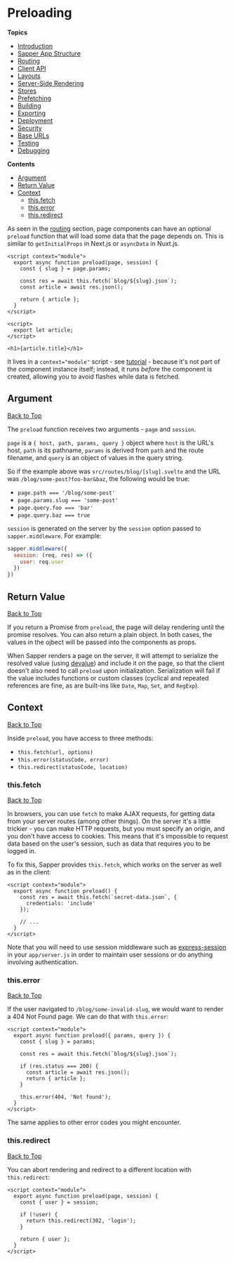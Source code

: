 # Preloading

**Topics**
* [Introduction](./readme.md)
* [Sapper App Structure](./01-sapper-app-structure.md)
* [Routing](./02-routing.md)
* [Client API](./03-client-api.md)
* [Layouts](./05-layouts.md)
* [Server-Side Rendering](./06-server-side-rendering.md)
* [Stores](./07-stores.md)
* [Prefetching](./08-prefetching.md)
* [Building](./09-building.md)
* [Exporting](./10-exporting.md)
* [Deployment](./11-deployment.md)
* [Security](./12-security.md)
* [Base URLs](./13-base-urls.md)
* [Testing](./14-testing.md)
* [Debugging](./15-debugging.md)

**Contents**
* [Argument](#argument)
* [Return Value](#return-value)
* [Context](#context)
  * [this.fetch](#thisfetch)
  * [this.error](#thiserror)
  * [this.redirect](#thisredirect)

As seen in the [routing](./02-routing.md) section, page components can have an optional `preload` function that will load some data that the page depends on. This is similar to `getInitialProps` in Next.js or `asyncData` in Nuxt.js.

```svelte
<script context="module">
  export async function preload(page, session) {
    const { slug } = page.params;

    const res = await this.fetch(`blog/${slug}.json`);
    const article = await res.json();

    return { article };
  }
</script>

<script>
  export let article;
</script>

<h1>{article.title}</h1>
```

It lives in a `context="module"` script - see [tutorial](../tutorial/16-module-context.md#exports) - because it's not part of the component instance itself; instead, it runs *before* the component is created, allowing you to avoid flashes while data is fetched.

## Argument
[Back to Top](#preloading)

The `preload` function receives two arguments - `page` and `session`.

`page` is a `{ host, path, params, query }` object where `host` is the URL's host, `path` is its pathname, `params` is derived from `path` and the route filename, and `query` is an object of values in the query string.

So if the example above was `src/routes/blog/[slug].svelte` and the URL was `/blog/some-post?foo-bar&baz`, the following would be true:

* `page.path === '/blog/some-post'`
* `page.params.slug === 'some-post'`
* `page.query.foo === 'bar'`
* `page.query.baz === true`

`session` is generated on the server by the `session` option passed to `sapper.middleware`. For example:

```js
sapper.middleware({
  session: (req, res) => ({
    user: req.user
  })
})
```

## Return Value
[Back to Top](#preloading)

If you return a Promise from `preload`, the page will delay rendering until the promise resolves. You can also return a plain object. In both cases, the values in the ojbect will be passed into the components as props.

When Sapper renders a page on the server, it will attempt to serialize the resolved value (using [devalue](https://github.com/Rich-Harris/devalue)) and include it on the page, so that the client doesn't also need to call `preload` upon initialization. Serialization will fail if the value includes functions or custom classes (cyclical and repeated references are fine, as are built-ins like `Date`, `Map`, `Set`, and `RegExp`).

## Context
[Back to Top](#preloading)

Inside `preload`, you have access to three methods:

* `this.fetch(url, options)`
* `this.error(statusCode, error)`
* `this.redirect(statusCode, location)`

### this.fetch
[Back to Top](#preloading)

In browsers, you can use `fetch` to make AJAX requests, for getting data from your server routes (among other things). On the server it's a little trickier - you can make HTTP requests, but you must specify an origin, and you don't have access to cookies. This means that it's impossible to request data based on the user's session, such as data that requires you to be logged in.

To fix this, Sapper provides `this.fetch`, which works on the server as well as in the client:

```svelte
<script context="module">
  export async function preload() {
    const res = await this.fetch(`secret-data.json`, {
      credentials: 'include'
    });

    // ...
  }
</script>
```

Note that you will need to use session middleware such as [express-session](https://github.com/expressjs/session) in your `app/server.js` in order to maintain user sessions or do anything involving authentication.

### this.error
[Back to Top](#preloading)

If the user navigated to `/blog/some-invalid-slug`, we would want to render a 404 Not Found page. We can do that with `this.error`:

```svelte
<script context="module">
  export async function preload({ params, query }) {
    const { slug } = params;

    const res = await this.fetch(`blog/${slug}.json`);

    if (res.status === 200) {
      const article = await res.json();
      return { article };
    }

    this.error(404, 'Not found');
  }
</script>
```

The same applies to other error codes you might encounter.

### this.redirect
[Back to Top](#preloading)

You can abort rendering and redirect to a different location with `this.redirect`:

```svelte
<script context="module">
  export async function preload(page, session) {
    const { user } = session;

    if (!user) {
      return this.redirect(302, 'login');
    }

    return { user };
  }
</script>
```